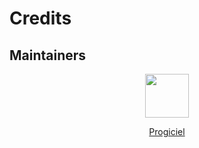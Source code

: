 # Credits

## Maintainers

<div style="display: flex; justify-content: center;gap: 1rem;">
    <a href="https://github.com/Progitiel">
        <img
            src="https://avatars.githubusercontent.com/u/36774665?v=4"
            width="70px"
            alt=""
        />
        <div style="display: flex; justify-content: center;">
            <p>Progiciel</p>
        </div>
    </a>
</div>
